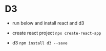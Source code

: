 # D3 

* run below and install react and d3

* create react project `npx create-react-app`
* d3 `npm install d3 --save`


